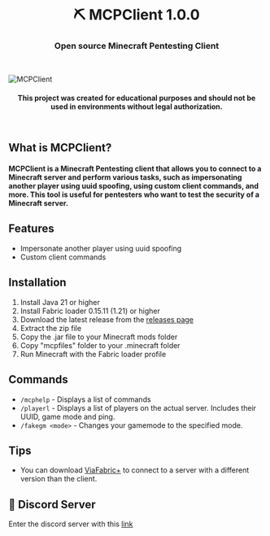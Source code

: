 <h1 align="center">⛏️ MCPClient 1.0.0</h1>
<h3 align="center">Open source Minecraft Pentesting Client</h3>
<br/>

![MCPClient](https://imgur.com/5F9IAtQ.jpg)

<h4 align="center">This project was created for educational purposes and should not be used in environments without legal authorization.</p>
<br/>

## What is MCPClient?
#### MCPClient is a Minecraft Pentesting client that allows you to connect to a Minecraft server and perform various tasks, such as impersonating another player using uuid spoofing, using custom client commands, and more. This tool is useful for pentesters who want to test the security of a Minecraft server.

## Features
- Impersonate another player using uuid spoofing
- Custom client commands

## Installation
1. Install Java 21 or higher
2. Install Fabric loader 0.15.11 (1.21) or higher
3. Download the latest release from the [releases page](https://github.com/pedroagustinvega/mcpclient/releases)
4. Extract the zip file
5. Copy the .jar file to your Minecraft mods folder
6. Copy "mcpfiles" folder to your .minecraft folder
7. Run Minecraft with the Fabric loader profile

## Commands
- `/mcphelp` - Displays a list of commands
- `/playerl` - Displays a list of players on the actual server. Includes their UUID, game mode and ping.
- `/fakegm <mode>` - Changes your gamemode to the specified mode.

## Tips
- You can download [ViaFabric+](https://modrinth.com/mod/viafabricplus) to connect to a server with a different version than the client.

## 🔗 Discord Server
Enter the discord server with this [link](https://discord.gg/TWKs6BWkR2)
